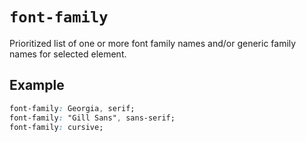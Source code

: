 # `font-family`

Prioritized list of one or more font family names and/or generic family names for selected element.

## Example

```css
font-family: Georgia, serif;
font-family: "Gill Sans", sans-serif;
font-family: cursive;
```
